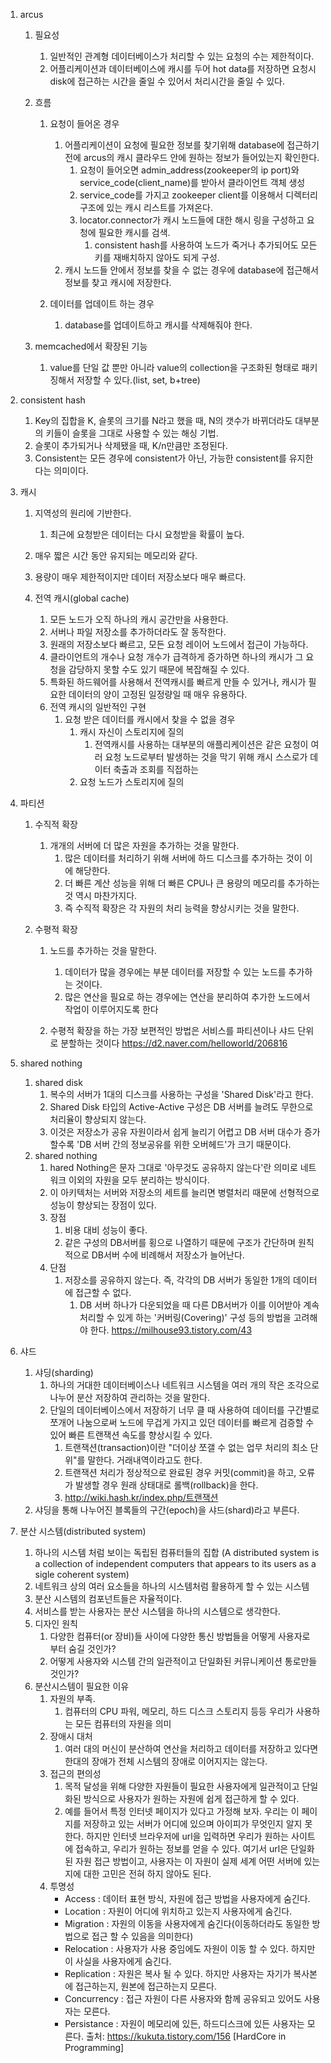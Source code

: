 1. arcus
   1. 필요성
      1. 일반적인 관계형 데이터베이스가 처리할 수 있는 요청의 수는 제한적이다.
      2. 어플리케이션과 데이터베이스에 캐시를 두어 hot data를 저장하면 요청시 disk에 접근하는 시간을 줄일 수 있어서 처리시간을 줄일 수 있다.

   2. 흐름
      1. 요청이 들어온 경우
         1. 어플리케이션이 요청에 필요한 정보를 찾기위해 database에 접근하기 전에 arcus의 캐시 클라우드 안에 원하는 정보가 들어있는지 확인한다.
            1. 요청이 들어오면 admin_address(zookeeper의 ip port)와 service_code(client_name)를 받아서 클라이언트 객체 생성
            2. service_code를 가지고 zookeeper client를 이용해서 디렉터리 구조에 있는 캐시 리스트를 가져온다.
            3. locator.connector가 캐시 노드들에 대한 해시 링을 구성하고 요청에 필요한 캐시를 검색.
               1. consistent hash를 사용하여 노드가 죽거나 추가되어도 모든 키를 재배치하지 않아도 되게 구성.
         1. 캐시 노드들 안에서 정보를 찾을 수 없는 경우에 database에 접근해서 정보를 찾고 캐시에 저장한다.

      1. 데이터를 업데이트 하는 경우
         1. database를 업데이트하고 캐시를 삭제해줘야 한다.

   3. memcached에서 확장된 기능
      1. value를 단일 값 뿐만 아니라 value의 collection을 구조화된 형태로 패키징해서 저장할 수 있다.(list, set, b+tree)

2.  consistent hash
    1. Key의 집합을 K, 슬롯의 크기를 N라고 했을 때, N의 갯수가 바뀌더라도 대부분의 키들이 슬롯을 그대로 사용할 수 있는 해싱 기법.
    2. 슬롯이 추가되거나 삭제됐을 때, K/n만큼만 조정된다.
    3. Consistent는 모든 경우에 consistent가 아닌, 가능한 consistent를 유지한다는 의미이다.

3. 캐시
   1. 지역성의 원리에 기반한다.
      1. 최근에 요청받은 데이터는 다시 요청받을 확률이 높다.
   2. 매우 짧은 시간 동안 유지되는 메모리와 같다.
   3. 용량이 매우 제한적이지만 데이터 저장소보다 매우 빠르다.
   
   4. 전역 캐시(global cache)
      1. 모든 노드가 오직 하나의 캐시 공간만을 사용한다.
      2. 서버나 파일 저장소를 추가하더라도 잘 동작한다.
      3. 원래의 저장소보다 빠르고, 모든 요청 레이어 노드에서 접근이 가능하다.
      4. 클라이언트의 개수나 요청 개수가 급격하게 증가하면 하나의 캐시가 그 요청을 감당하지 못할 수도 있기 때문에 복잡해질 수 있다.
      5. 특화된 하드웨어를 사용해서 전역캐시를 빠르게 만들 수 있거나, 캐시가 필요한 데이터의 양이 고정된 일정량일 때 매우 유용하다.
      6. 전역 캐시의 일반적인 구현
         1. 요청 받은 데이터를 캐시에서 찾을 수 없을 경우
            1. 캐시 자신이 스토리지에 질의
               1. 전역캐시를 사용하는 대부분의 애플리케이션은 같은 요청이 여러 요청 노드로부터 발생하는 것을 막기 위해 캐시 스스로가 데이터 축출과 조회를 직접하는
            2. 요청 노드가 스토리지에 질의

1. 파티션
   1. 수직적 확장
      1. 개개의 서버에 더 많은 자원을 추가하는 것을 말한다.
         1. 많은 데이터를 처리하기 위해 서버에 하드 디스크를 추가하는 것이 이에 해당한다.
         2. 더 빠른 계산 성능을 위해 더 빠른 CPU나 큰 용량의 메모리를 추가하는 것 역시 마찬가지다.
         3. 즉 수직적 확장은 각 자원의 처리 능력을 향상시키는 것을 말한다.

   2. 수평적 확장
      1. 노드를 추가하는 것을 말한다.
         1. 데이터가 많을 경우에는 부분 데이터를 저장할 수 있는 노드를 추가하는 것이다.
         2. 많은 연산을 필요로 하는 경우에는 연산을 분리하여 추가한 노드에서 작업이 이루어지도록 한다

      2. 수평적 확장을 하는 가장 보편적인 방법은 서비스를 파티션이나 샤드 단위로 분할하는 것이다
		https://d2.naver.com/helloworld/206816


1. shared nothing
   1. shared disk
      1. 복수의 서버가 1대의 디스크를 사용하는 구성을 'Shared Disk'라고 한다.
      2. Shared Disk 타입의 Active-Active 구성은 DB 서버를 늘려도 무한으로 처리율이 향상되지 않는다.
      3. 이것은 저장소가 공유 자원이라서 쉽게 늘리기 어렵고 DB 서버 대수가 증가할수록 'DB 서버 간의 정보공유를 위한 오버헤드'가 크기 때문이다.
   2. shared nothing
      1. hared Nothing은 문자 그대로 '아무것도 공유하지 않는다'란 의미로 네트워크 이외의 자원을 모두 분리하는 방식이다.
      2. 이 아키텍처는 서버와 저장소의 세트를 늘리면 병렬처리 때문에 선형적으로 성능이 향상되는 장점이 있다.
      3. 장점
         1. 비용 대비 성능이 좋다.
         2. 같은 구성의 DB서버를 횡으로 나열하기 때문에 구조가 간단하며 원칙적으로 DB서버 수에 비례해서 저장소가 늘어난다.
      4. 단점
         1. 저장소를 공유하지 않는다. 즉, 각각의 DB 서버가 동일한 1개의 데이터에 접근할 수 없다.
            1.  DB 서버 하나가 다운되었을 때 다른 DB서버가 이를 이어받아 계속 처리할 수 있게 하는 '커버링(Covering)' 구성 등의 방법을 고려해야 한다.
		https://milhouse93.tistory.com/43

1. 샤드
   1. 샤딩(sharding)
      1. 하나의 거대한 데이터베이스나 네트워크 시스템을 여러 개의 작은 조각으로 나누어 분산 저장하여 관리하는 것을 말한다.
      2. 단일의 데이터베이스에서 저장하기 너무 클 때 사용하여 데이터를 구간별로 쪼개어 나눔으로써 노드에 무겁게 가지고 있던 데이터를 빠르게 검증할 수 있어 빠른 트랜잭션 속도를 향상시킬 수 있다.
         1. 트랜잭션(transaction)이란 "더이상 쪼갤 수 없는 업무 처리의 최소 단위"를 말한다. 거래내역이라고도 한다.
         2. 트랜잭션 처리가 정상적으로 완료된 경우 커밋(commit)을 하고, 오류가 발생할 경우 원래 상태대로 롤백(rollback)을 한다.
         3. http://wiki.hash.kr/index.php/트랜잭션
   2. 샤딩을 통해 나누어진 블록들의 구간(epoch)을 샤드(shard)라고 부른다.


1. 분산 시스템(distributed system)
    1. 하나의 시스템 처럼 보이는 독립된 컴퓨터들의 집합
        (A distributed system is a collection of independent computers that appears to its users as a sigle coherent system)
    2. 네트워크 상의 여러 요소들을 하나의 시스템처럼 활용하게 할 수 있는 시스템
    3. 분산 시스템의 컴포넌트들은 자율적이다. 
    4. 서비스를 받는 사용자는 분산 시스템을 하나의 시스템으로 생각한다.
    5. 디자인 원칙
        1. 다양한 컴퓨터(or 장비)들 사이에 다양한 통신 방법들을 어떻게 사용자로 부터 숨길 것인가?
        2. 어떻게 사용자와 시스템 간의 일관적이고 단일화된 커뮤니케이션 통로만들 것인가?
    1. 분산시스템이 필요한 이유
        1. 자원의 부족.
            1. 컴퓨터의 CPU 파워, 메모리, 하드 디스크 스토리지 등등 우리가 사용하는 모든 컴퓨터의 자원을 의미
        2. 장애시 대처
            1. 여러 대의 머신이 분산하여 연산을 처리하고 데이터를 저장하고 있다면 한대의 장애가 전체 시스템의 장애로 이어지지는 않는다.
        3. 접근의 편의성
            1. 목적 달성을 위해 다양한 자원들이 필요한 사용자에게 일관적이고 단일화된 방식으로 사용자가 원하는 자원에 쉽게 접근하게 할 수 있다.
            1. 예를 들어서 특정 인터넷 페이지가 있다고 가정해 보자. 우리는 이 페이지를 저장하고 있는 서버가 어디에 있으며 아이피가 무엇인지 알지 못한다.
                하지만 인터넷 브라우저에 url을 입력하면 우리가 원하는 사이트에 접속하고, 우리가 원하는 정보를 얻을 수 있다.
                여기서 url은 단일화된 자원 접근 방법이고, 사용자는 이 자원이 실제 세계 어떤 서버에 있는지에 대한 고민은 전혀 하지 않아도 된다.
        4. 투명성
            - Access : 데이터 표현 방식, 자원에 접근 방법을 사용자에게 숨긴다.
            - Location : 자원이 어디에 위치하고 있는지 사용자에게 숨긴다.
            - Migration : 자원의 이동을 사용자에게 숨긴다(이동하더라도 동일한 방법으로 접근 할 수 있음을 의미한다)
            - Relocation : 사용자가 사용 중임에도 자원이 이동 할 수 있다. 하지만 이 사실을 사용자에게 숨긴다.
            - Replication : 자원은 복사 될 수 있다. 하지만 사용자는 자기가 복사본에 접근하는지, 원본에 접근하는지 모른다.
            - Concurrency : 접근 자원이 다른 사용자와 함께 공유되고 있어도 사용자는 모른다.
            - Persistance : 자원이 메모리에 있든, 하드디스크에 있든 사용자는 모른다.
                출처: https://kukuta.tistory.com/156 [HardCore in Programming]